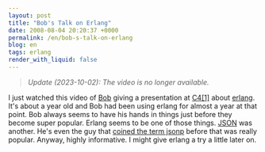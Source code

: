```yaml
---
layout: post
title: "Bob's Talk on Erlang"
date: 2008-08-04 20:20:37 +0000
permalink: /en/bob-s-talk-on-erlang
blog: en
tags: erlang
render_with_liquid: false
---
```


> _Update (2023-10-02): The video is no longer available._

I just watched this video of [Bob](http://bob.pythonmac.org/) giving a
presentation at [C4[1]](http://c4.rentzsch.com/1/) about
[erlang](http://www.erlang.org/). It's about a year old and Bob had been using
erlang for almost a year at that point. Bob always seems to have his hands in
things just before they become super popular. Erlang seems to be one of those
things. [JSON](http://www.json.org/) was another. He's even the guy that
[coined the term jsonp](http://bob.pythonmac.org/archives/2005/12/05/remote-json-jsonp/)
before that was really popular. Anyway, highly informative. I might give
erlang a try a little later on.
